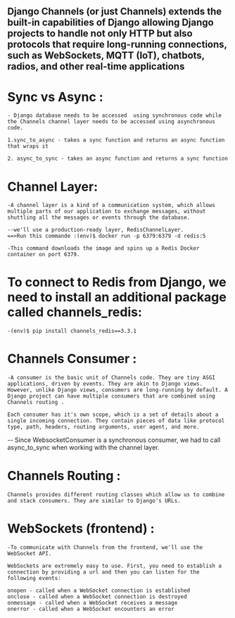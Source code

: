 ## Django Channels (or just Channels) extends the built-in capabilities of Django allowing Django projects to handle not only HTTP but also protocols that require long-running connections, such as WebSockets, MQTT (IoT), chatbots, radios, and other real-time applications


# Sync vs Async : 
    - Django database needs to be accessed  using synchronous code while the Channels channel layer needs to be accessed using asynchronous code.

    1.sync_to_async - takes a sync function and returns an async function that wraps it

    2. async_to_sync - takes an async function and returns a sync function

# Channel Layer:
    -A channel layer is a kind of a communication system, which allows multiple parts of our application to exchange messages, without shuttling all the messages or events through the database.

    --we'll use a production-ready layer, RedisChannelLayer.
    ==>Run this commande :(env)$ docker run -p 6379:6379 -d redis:5

    -This command downloads the image and spins up a Redis Docker container on port 6379.

# To connect to Redis from Django, we need to install an additional package called channels_redis:
    -(env)$ pip install channels_redis==3.3.1

# Channels Consumer  :
    -A consumer is the basic unit of Channels code. They are tiny ASGI applications, driven by events. They are akin to Django views. However, unlike Django views, consumers are long-running by default. A Django project can have multiple consumers that are combined using Channels routing .

    Each consumer has it's own scope, which is a set of details about a single incoming connection. They contain pieces of data like protocol type, path, headers, routing arguments, user agent, and more.
     

-- Since WebsocketConsumer is a synchronous consumer, we had to call async_to_sync when working with the channel layer.

# Channels Routing :
    Channels provides different routing classes which allow us to combine and stack consumers. They are similar to Django's URLs.

# WebSockets (frontend) : 

    -To communicate with Channels from the frontend, we'll use the WebSocket API.

    WebSockets are extremely easy to use. First, you need to establish a connection by providing a url and then you can listen for the following events:

    onopen - called when a WebSocket connection is established
    onclose - called when a WebSocket connection is destroyed
    onmessage - called when a WebSocket receives a message
    onerror - called when a WebSocket encounters an error









